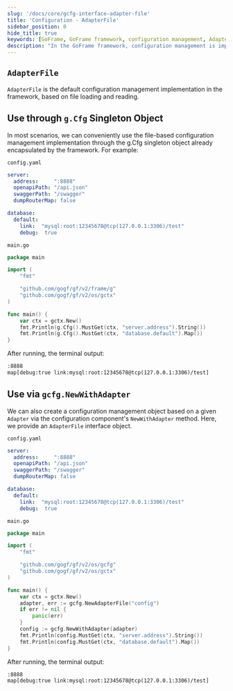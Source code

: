 ```yaml
---
slug: '/docs/core/gcfg-interface-adapter-file'
title: 'Configuration - AdapterFile'
sidebar_position: 0
hide_title: true
keywords: [GoFrame, GoFrame framework, configuration management, AdapterFile, g.Cfg object, file-based configuration, gcfg.NewWithAdapter, configuration component, configuration loading, Golang]
description: "In the GoFrame framework, configuration management is implemented primarily through AdapterFile for file-based configuration loading and reading. Users can conveniently use configuration management through the g.Cfg singleton object or create configuration management objects via the gcfg.NewWithAdapter method. Example code demonstrates how to implement and execute these configuration operations in Golang."
---
```


## `AdapterFile`

`AdapterFile` is the default configuration management implementation in the framework, based on file loading and reading.

## Use through `g.Cfg` Singleton Object

In most scenarios, we can conveniently use the file-based configuration management implementation through the g.Cfg singleton object already encapsulated by the framework. For example:

`config.yaml`

```yaml
server:
  address:     ":8888"
  openapiPath: "/api.json"
  swaggerPath: "/swagger"
  dumpRouterMap: false

database:
  default:
    link:  "mysql:root:12345678@tcp(127.0.0.1:3306)/test"
    debug:  true
```

`main.go`

```go
package main

import (
    "fmt"

    "github.com/gogf/gf/v2/frame/g"
    "github.com/gogf/gf/v2/os/gctx"
)

func main() {
    var ctx = gctx.New()
    fmt.Println(g.Cfg().MustGet(ctx, "server.address").String())
    fmt.Println(g.Cfg().MustGet(ctx, "database.default").Map())
}
```

After running, the terminal output:

```html
:8888
map[debug:true link:mysql:root:12345678@tcp(127.0.0.1:3306)/test]
```

## Use via `gcfg.NewWithAdapter`

We can also create a configuration management object based on a given `Adapter` via the configuration component's `NewWithAdapter` method. Here, we provide an `AdapterFile` interface object.

`config.yaml`

```yaml
server:
  address:     ":8888"
  openapiPath: "/api.json"
  swaggerPath: "/swagger"
  dumpRouterMap: false

database:
  default:
    link:  "mysql:root:12345678@tcp(127.0.0.1:3306)/test"
    debug:  true
```

`main.go`

```go
package main

import (
    "fmt"

    "github.com/gogf/gf/v2/os/gcfg"
    "github.com/gogf/gf/v2/os/gctx"
)

func main() {
    var ctx = gctx.New()
    adapter, err := gcfg.NewAdapterFile("config")
    if err != nil {
        panic(err)
    }
    config := gcfg.NewWithAdapter(adapter)
    fmt.Println(config.MustGet(ctx, "server.address").String())
    fmt.Println(config.MustGet(ctx, "database.default").Map())
}
```

After running, the terminal output:

```html
:8888
map[debug:true link:mysql:root:12345678@tcp(127.0.0.1:3306)/test]
```